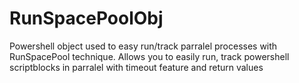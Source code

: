 # RunSpacePoolObj
Powershell object used to easy run/track parralel processes with RunSpacePool technique. 
Allows you to easily run, track powershell scriptblocks in parralel with timeout feature and return values
